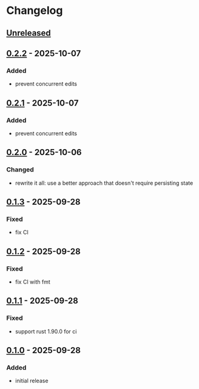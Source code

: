 # Changelog

## [Unreleased]

## [0.2.2] - 2025-10-07

### Added

- prevent concurrent edits

## [0.2.1] - 2025-10-07

### Added

- prevent concurrent edits

## [0.2.0] - 2025-10-06

### Changed

- rewrite it all: use a better approach that doesn't require persisting state

## [0.1.3] - 2025-09-28

### Fixed

- fix CI

## [0.1.2] - 2025-09-28

### Fixed

- fix CI with fmt

## [0.1.1] - 2025-09-28

### Fixed

- support rust 1.90.0 for ci

## [0.1.0] - 2025-09-28

### Added

- initial release

[Unreleased]: https://github.com/schpet/jjagent/compare/v0.2.2...HEAD
[0.2.2]: https://github.com/schpet/jjagent/compare/v0.2.1...v0.2.2
[0.2.1]: https://github.com/schpet/jjagent/compare/v0.2.0...v0.2.1
[0.2.0]: https://github.com/schpet/jjagent/compare/v0.1.3...v0.2.0
[0.1.3]: https://github.com/schpet/jjagent/compare/v0.1.2...v0.1.3
[0.1.2]: https://github.com/schpet/jjagent/compare/v0.1.1...v0.1.2
[0.1.1]: https://github.com/schpet/jjagent/compare/v0.1.0...v0.1.1
[0.1.0]: https://github.com/schpet/jjagent/releases/tag/v0.1.0
